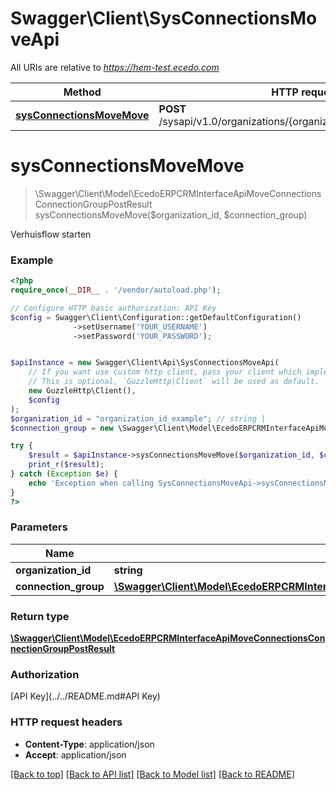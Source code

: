 # Swagger\Client\SysConnectionsMoveApi

All URIs are relative to *https://hem-test.ecedo.com*

Method | HTTP request | Description
------------- | ------------- | -------------
[**sysConnectionsMoveMove**](SysConnectionsMoveApi.md#sysConnectionsMoveMove) | **POST** /sysapi/v1.0/organizations/{organizationId}/moveconnections | Verhuisflow starten


# **sysConnectionsMoveMove**
> \Swagger\Client\Model\EcedoERPCRMInterfaceApiMoveConnectionsConnectionGroupPostResult sysConnectionsMoveMove($organization_id, $connection_group)

Verhuisflow starten

### Example
```php
<?php
require_once(__DIR__ . '/vendor/autoload.php');

// Configure HTTP basic authorization: API Key
$config = Swagger\Client\Configuration::getDefaultConfiguration()
              ->setUsername('YOUR_USERNAME')
              ->setPassword('YOUR_PASSWORD');


$apiInstance = new Swagger\Client\Api\SysConnectionsMoveApi(
    // If you want use custom http client, pass your client which implements `GuzzleHttp\ClientInterface`.
    // This is optional, `GuzzleHttp\Client` will be used as default.
    new GuzzleHttp\Client(),
    $config
);
$organization_id = "organization_id_example"; // string | 
$connection_group = new \Swagger\Client\Model\EcedoERPCRMInterfaceApiMoveConnectionsConnectionGroupPostData(); // \Swagger\Client\Model\EcedoERPCRMInterfaceApiMoveConnectionsConnectionGroupPostData | 

try {
    $result = $apiInstance->sysConnectionsMoveMove($organization_id, $connection_group);
    print_r($result);
} catch (Exception $e) {
    echo 'Exception when calling SysConnectionsMoveApi->sysConnectionsMoveMove: ', $e->getMessage(), PHP_EOL;
}
?>
```

### Parameters

Name | Type | Description  | Notes
------------- | ------------- | ------------- | -------------
 **organization_id** | **string**|  |
 **connection_group** | [**\Swagger\Client\Model\EcedoERPCRMInterfaceApiMoveConnectionsConnectionGroupPostData**](../Model/EcedoERPCRMInterfaceApiMoveConnectionsConnectionGroupPostData.md)|  |

### Return type

[**\Swagger\Client\Model\EcedoERPCRMInterfaceApiMoveConnectionsConnectionGroupPostResult**](../Model/EcedoERPCRMInterfaceApiMoveConnectionsConnectionGroupPostResult.md)

### Authorization

[API Key](../../README.md#API Key)

### HTTP request headers

 - **Content-Type**: application/json
 - **Accept**: application/json

[[Back to top]](#) [[Back to API list]](../../README.md#documentation-for-api-endpoints) [[Back to Model list]](../../README.md#documentation-for-models) [[Back to README]](../../README.md)

